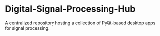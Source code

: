 # Digital-Signal-Processing-Hub
A centralized repository hosting a collection of PyQt-based desktop apps for signal processing.
